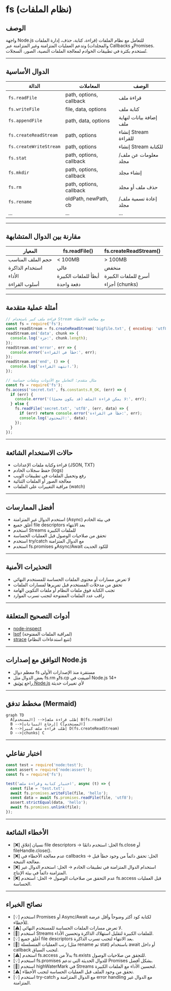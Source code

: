 # fs (نظام الملفات)

## الوصف
واجهة Node.js للتعامل مع نظام الملفات (قراءة، كتابة، حذف، إدارة الملفات والمجلدات) وتدعم العمليات المتزامنة وغير المتزامنة عبر Callbacks وPromises. تُستخدم بكثرة في تطبيقات الخوادم لمعالجة الملفات النصية، الصور، السجلات.

---

## الدوال الأساسية

| الدالة                | المعاملات                | الوصف                        |
|-----------------------|--------------------------|------------------------------|
| `fs.readFile`         | path, options, callback  | قراءة ملف                    |
| `fs.writeFile`        | file, data, options      | كتابة ملف                    |
| `fs.appendFile`       | path, data, options      | إضافة بيانات لنهاية ملف      |
| `fs.createReadStream` | path, options            | إنشاء Stream للقراءة         |
| `fs.createWriteStream`| path, options            | إنشاء Stream للكتابة         |
| `fs.stat`             | path, options, callback  | معلومات عن ملف/مجلد         |
| `fs.mkdir`            | path, options, callback  | إنشاء مجلد                   |
| `fs.rm`               | path, options, callback  | حذف ملف أو مجلد              |
| `fs.rename`           | oldPath, newPath, cb     | إعادة تسمية ملف/مجلد         |
| ...                   | ...                      | ...                          |

---

## مقارنة بين الدوال المتشابهة

| المعيار            | fs.readFile()      | fs.createReadStream() |
|--------------------|--------------------|-----------------------|
| حجم الملف المناسب  | < 100MB            | > 100MB               |
| استخدام الذاكرة    | عالي               | منخفض                 |
| الأداء             | أبطأ للملفات الكبيرة| أسرع للملفات الكبيرة  |
| أسلوب القراءة      | دفعة واحدة         | أجزاء (chunks)        |

---

## أمثلة عملية متقدمة

```js
// قراءة ملف كبير باستخدام Stream مع معالجة الأخطاء
const fs = require('fs');
const readStream = fs.createReadStream('bigfile.txt', { encoding: 'utf8' });
readStream.on('data', chunk => {
  console.log('جزء:', chunk.length);
});
readStream.on('error', err => {
  console.error('خطأ في القراءة:', err);
});
readStream.on('end', () => {
  console.log('انتهت القراءة.');
});
```

```js
// مثال متقدم: التعامل مع الأذونات وملفات حساسة
const fs = require('fs');
fs.access('secret.txt', fs.constants.R_OK, (err) => {
  if (err) {
    console.error('لا يمكن قراءة الملف (قد يكون محميًا):', err);
  } else {
    fs.readFile('secret.txt', 'utf8', (err, data) => {
      if (err) return console.error('خطأ في القراءة:', err);
      console.log('المحتوى:', data);
    });
  }
});
```

---

## حالات الاستخدام الشائعة
- قراءة وكتابة ملفات الإعدادات (JSON, TXT)
- حفظ سجلات الخادم (logs)
- رفع وتحميل الملفات في تطبيقات الويب
- معالجة الصور أو الملفات الثنائية
- مراقبة التغييرات على الملفات (watch)

---

## أفضل الممارسات
- استخدم الدوال غير المتزامنة (Async) في بيئة الخادم
- أغلق جميع file descriptors بعد الانتهاء
- استخدم Streams للملفات الكبيرة
- تحقق من صلاحيات الوصول قبل العمليات الحساسة
- استخدم try/catch مع الدوال المتزامنة
- استخدم fs.promises وAsync/Await للكود الحديث

---

## التحذيرات الأمنية
- لا تعرض مسارات أو محتوى الملفات الحساسة للمستخدم النهائي
- تحقق من مدخلات المستخدم قبل تمريرها لمسارات الملفات
- تجنب الكتابة فوق ملفات النظام أو ملفات التكوين الهامة
- راقب عدد الملفات المفتوحة لتجنب تسرب الموارد

---

## أدوات التصحيح المتعلقة
- [node-inspect](https://nodejs.org/en/docs/guides/debugging-getting-started/)
- [lsof](https://linux.die.net/man/8/lsof) (لمراقبة الملفات المفتوحة)
- [strace](https://linux.die.net/man/1/strace) (تتبع استدعاءات النظام)

---

## التوافق مع إصدارات Node.js
- معظم دوال fs مستقرة منذ الإصدارات الأولى
- بعض الدوال مثل fs.rm وfs.cp أضيفت في Node.js 14+
- راجع [توثيق Node.js](https://nodejs.org/docs/latest/api/fs.html) لأي تغييرات حديثة

---

## مخطط تدفق (Mermaid)
```mermaid
graph TD
  A[المستخدم] -->|طلب قراءة ملف| B(fs.readFile)
  B -->|إرجاع البيانات| C[المستخدم]
  A -->|طلب قراءة ملف كبير| D(fs.createReadStream)
  D -->|chunks| C
```

---

## اختبار تفاعلي
```js
const test = require('node:test');
const assert = require('node:assert');
const fs = require('fs');

test('اختبار كتابة وقراءة ملف', async (t) => {
  const file = 'test.txt';
  await fs.promises.writeFile(file, 'hello');
  const data = await fs.promises.readFile(file, 'utf8');
  assert.strictEqual(data, 'hello');
  await fs.promises.unlink(file);
});
```

---

## الأخطاء الشائعة
- [❌] نسيان إغلاق file descriptors → الحل: استخدم دائمًا fs.close أو fileHandle.close().
- [❌] عدم معالجة الأخطاء في callbacks → الحل: تحقق دائماً من وجود خطأ قبل معالجة النتيجة.
- [❌] استخدام الدوال المتزامنة في تطبيقات الخادم → الحل: استخدم الدوال غير المتزامنة دائماً في بيئة الإنتاج.
- [❌] عدم التحقق من صلاحيات الوصول → الحل: استخدم fs.access قبل العمليات الحساسة.

---

## نصائح الخبراء
- [💡] استخدم Promises أو Async/Await لكتابة كود أكثر وضوحاً وأقل عرضة للأخطاء.
- [⚠️] لا تعرض مسارات الملفات الحساسة للمستخدم النهائي.
- [🚀] استخدم Streams للملفات الكبيرة لتقليل استهلاك الذاكرة وتحسين الأداء.
- [💡] أغلق جميع file descriptors بعد الانتهاء لتجنب تسرب الذاكرة.
- [🚀] رتب العمليات المتسلسلة (مثل rename ثم stat) باستخدام await أو داخل callback لتجنب السباق.
- [⚠️] استخدم fs.access بدلاً من fs.exists للتحقق من صلاحيات الوصول.
- [💡] استخدم fs.promises للدوال الحديثة التي تدعم Promises بشكل أفضل.
- [🚀] استخدم highWaterMark في Streams لتحسين الأداء مع الملفات الكبيرة.
- [⚠️] تحقق من وجود الملف قبل العمليات الحساسة لتجنب الأخطاء.
- [💡] استخدم try-catch مع الدوال المتزامنة و error handling مع الدوال غير المتزامنة. 